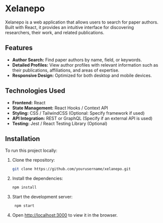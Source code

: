 # Xelanepo

Xelanepo is a web application that allows users to search for paper authors. Built with React, it provides an intuitive interface for discovering researchers, their work, and related publications.

## Features

- **Author Search:** Find paper authors by name, field, or keywords.
- **Detailed Profiles:** View author profiles with relevant information such as their publications, affiliations, and areas of expertise.
- **Responsive Design:** Optimized for both desktop and mobile devices.

## Technologies Used

- **Frontend:** React
- **State Management:** React Hooks / Context API
- **Styling:** CSS / TailwindCSS (Optional: Specify framework if used)
- **API Integration:** REST or GraphQL (Specify if an external API is used)
- **Testing:** Jest / React Testing Library (Optional)

## Installation

To run this project locally:

1. Clone the repository:
   ```bash
   git clone https://github.com/yourusername/xelanepo.git

2. Install the dependencies:
   ```bash
   npm install

3. Start the development server:
   ```bash
    npm start

4. Open [http://localhost:3000](http://localhost:3000) to view it in the browser.